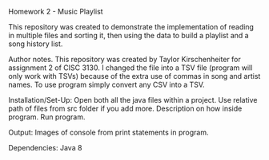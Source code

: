 Homework 2 - Music Playlist

This repository was created to demonstrate the implementation of reading in multiple files and sorting it, then using the data to build
a playlist and a song history list.

Author notes. This repository was created by Taylor Kirschenheiter for assignment 2 of CISC 3130.
I changed the file into a TSV file (program will only work with TSVs) because of the extra use of commas in song and artist names. 
To use program simply convert any CSV into a TSV.

Installation/Set-Up:
Open both all the java files within a project. Use relative path of files from src folder if you add more. Description on how inside program.
Run program.

Output:
Images of console from print statements in program.

Dependencies:
Java 8

